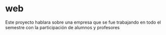 # web
Este proyecto hablara sobre una empresa que se fue trabajando en todo el semestre con la participación de alumnos y profesores
